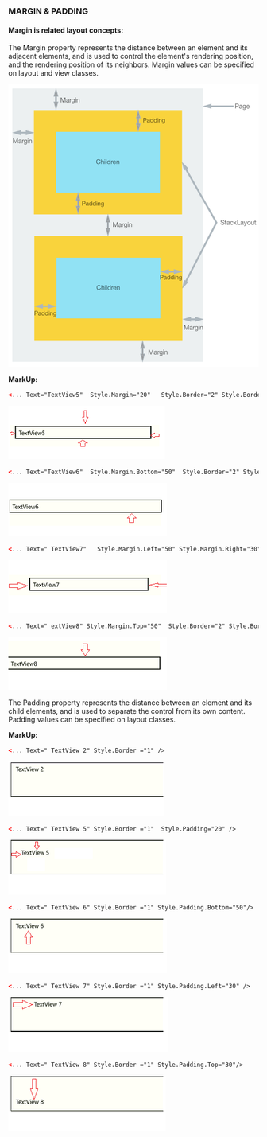 [concept]: https://raw.githubusercontent.com/Geeksltd/Zebble.Docs/master/assets/basic-concept/margin-padding/concept.png "Zebble-Margin&Padding"
[margin1]: https://raw.githubusercontent.com/Geeksltd/Zebble.Docs/master/assets/basic-concept/margin-padding/margin1.png "Zebble-Margin&Padding"
[margin2]: https://raw.githubusercontent.com/Geeksltd/Zebble.Docs/master/assets/basic-concept/margin-padding/margin2.png "Zebble-Margin&Padding"
[margin3]: https://raw.githubusercontent.com/Geeksltd/Zebble.Docs/master/assets/basic-concept/margin-padding/margin3.png "Zebble-Margin&Padding"
[margin4]: https://raw.githubusercontent.com/Geeksltd/Zebble.Docs/master/assets/basic-concept/margin-padding/margin4.png "Zebble-Margin&Padding"
[padding1]: https://raw.githubusercontent.com/Geeksltd/Zebble.Docs/master/assets/basic-concept/margin-padding/padding1.png "Zebble-Margin&Padding"
[padding2]: https://raw.githubusercontent.com/Geeksltd/Zebble.Docs/master/assets/basic-concept/margin-padding/padding2.png "Zebble-Margin&Padding"
[padding3]: https://raw.githubusercontent.com/Geeksltd/Zebble.Docs/master/assets/basic-concept/margin-padding/padding3.png "Zebble-Margin&Padding"
[padding4]: https://raw.githubusercontent.com/Geeksltd/Zebble.Docs/master/assets/basic-concept/margin-padding/padding4.png "Zebble-Margin&Padding"
[padding5]: https://raw.githubusercontent.com/Geeksltd/Zebble.Docs/master/assets/basic-concept/margin-padding/padding5.png "Zebble-Margin&Padding"

### MARGIN & PADDING 

#### Margin is related layout concepts:

The Margin property represents the distance between an element and its adjacent elements, and is used to control the element's rendering position, and the rendering position of its neighbors. Margin values can be specified on layout and view classes.

 
![concept]
 

**MarkUp:**

```xml
<... Text="TextView5"  Style.Margin="20"   Style.Border="2" Style.Border.Color="black"/>
```
 
![margin1]
 
```xml
<... Text="TextView6"  Style.Margin.Bottom="50"  Style.Border="2" Style.Border.Color="black"/>
```
 
![margin2]

```xml
<... Text=" TextView7"   Style.Margin.Left="50" Style.Margin.Right="30"  Style.Border="2" Style.Border.Color="black"/>
```
 
![margin3]

```xml
<... Text=" extView8" Style.Margin.Top="50"  Style.Border="2" Style.Border.Color="black"/>
```

![margin4] 

The Padding property represents the distance between an element and its child elements, and is used to separate the control from its own content. Padding values can be specified on layout classes.

**MarkUp:**

```xml
<... Text=" TextView 2" Style.Border ="1" />
```
 
![padding1] 

```xml
<... Text=" TextView 5" Style.Border ="1"  Style.Padding="20" />
```
 
![padding2]


```xml
<... Text=" TextView 6" Style.Border ="1" Style.Padding.Bottom="50"/>
```
 
![padding3]

```xml
<... Text=" TextView 7" Style.Border ="1" Style.Padding.Left="30" />
```
 
![padding4]
 
```xml
<... Text=" TextView 8" Style.Border ="1" Style.Padding.Top="30"/>
```

![padding5]